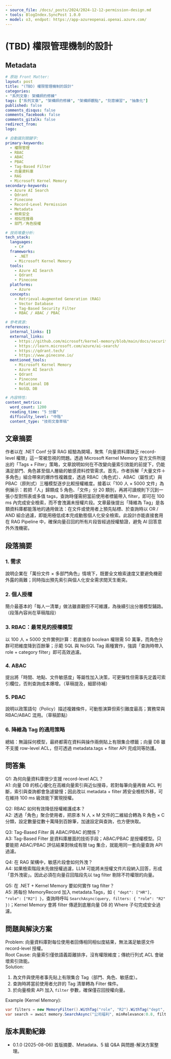 ```yaml
---
- source_file: /docs/_posts/2024/2024-12-12-permission-design.md
- tools: BlogIndex.SyncPost 1.0.0
- model: o3, endpot: https://app-azureopenai.openai.azure.com/
---
```

# (TBD) 權限管理機制的設計

## Metadata
```yaml
# 原始 Front Matter:
layout: post
title: "(TBD) 權限管理機制的設計"
categories:
- "系列文章: 架構師的修練"
tags: ["系列文章", "架構師的修練", "架構師觀點", "刻意練習", "抽象化"]
published: false
comments_disqus: false
comments_facebook: false
comments_gitalk: false
redirect_from:
logo: 

# 自動識別關鍵字:
primary-keywords:
  - 權限管理
  - RBAC
  - ABAC
  - PBAC
  - Tag-Based Filter
  - 向量資料庫
  - RAG
  - Microsoft Kernel Memory
secondary-keywords:
  - Azure AI Search
  - Qdrant
  - Pinecone
  - Record-Level Permission
  - Metadata
  - 檢索安全
  - 相似性搜尋
  - 部門／角色授權

# 技術堆疊分析:
tech_stack:
  languages:
    - C#
  frameworks:
    - .NET
    - Microsoft Kernel Memory
  tools:
    - Azure AI Search
    - Qdrant
    - Pinecone
  platforms:
    - Azure
  concepts:
    - Retrieval-Augmented Generation (RAG)
    - Vector Database
    - Tag-Based Security Filter
    - RBAC / ABAC / PBAC

# 參考資源:
references:
  internal_links: []
  external_links:
    - https://github.com/microsoft/kernel-memory/blob/main/docs/security/security-filters.md
    - https://learn.microsoft.com/azure/ai-search/
    - https://qdrant.tech/
    - https://www.pinecone.io/
  mentioned_tools:
    - Microsoft Kernel Memory
    - Azure AI Search
    - Qdrant
    - Pinecone
    - Relational DB
    - NoSQL DB

# 內容特性:
content_metrics:
  word_count: 1200
  reading_time: "5 分鐘"
  difficulty_level: "中階"
  content_type: "技術文章草稿"
```

## 文章摘要
作者以在 .NET Conf 分享 RAG 經驗為開場，聚焦「向量資料庫缺乏 record-level 權限」這一常被忽視的問題。透過 Microsoft Kernel Memory 官方文件所提出的「Tags + Filter」策略，文章說明如何在不改變向量索引效能的前提下，仍能滿足部門、角色甚至個人層級的敏感資料控管需求。首先，作者拆解「大量文件＋多角色」組合帶來的爆炸性複雜度，透過 RBAC（角色式）、ABAC（屬性式）與 PBAC（原則式）三種模型逐步比較授權維度。接着以「100 人 × 5000 文件」為例展示：若把「人」歸類成 5 角色、「文件」分 20 類別，再將可讀規則下沉到一張小型對照表或多值 tags，查詢時僅需把當前使用者標籤帶入 filter，即可在 100 ms 內完成安全檢索，而不會洩漏未授權片段。文章最後提出「降維為 Tag」是各類資料庫都能落地的通用做法：在文件或使用者上預先貼標、於查詢時以 OR / AND 組合過濾，即能用極低成本完成動態個人化安全檢索。此設計亦能直接套用在 RAG Pipeline 中，確保向量召回的所有片段皆經過授權驗證，避免 AI 回答意外外洩機密。

## 段落摘要

### 1. 需求
說明企業在「萬份文件 × 多部門角色」情境下，既要全文檢索速度又要避免機密外露的兩難；同時指出預先索引與個人化安全需求間天生衝突。

### 2. 個人授權
簡介最基本的「每人一清單」做法雖直觀但不可維護，為後續引出分層模型鋪路。（段落內容尚在草稿階段）

### 3. RBAC：最常見的授權模型
以 100 人 × 5000 文件實例計算：若直接存 boolean 權限需 50 萬筆，而角色分群可把維度降到百餘筆；示範 SQL 與 NoSQL Tag 兩種實作，強調「查詢時帶入 role + category filter」即可高效過濾。

### 4. ABAC
提出將「時間、地點、文件敏感度」等屬性加入決策，可更彈性但需事先定義可索引欄位，否則查詢成本爆增。（草稿提及，細節待補）

### 5. PBAC
說明以政策語句（Policy）描述複雜條件，可動態演算但索引難度最高；實務常與 RBAC/ABAC 混用。（草稿節點）

### 6. 降維為 Tag 的通用策略
總結：無論採何模型，最終都需在資料與操作兩側貼上有限集合標籤；向量 DB 雖不支援 row-level ACL，但可透過 metadata.tags + filter API 完成同等防護。

## 問答集

Q1: 為何向量資料庫很少支援 record-level ACL？  
A1: 向量 DB 的核心優化在高維向量索引與近似搜尋，若對每筆向量再做 ACL 判斷，索引與查詢都會急遽變慢；因此改以 metadata + filter 將安全檢核外移，可在維持 100 ms 級效能下實現授權。

Q2: RBAC 如何有效降低授權維護成本？  
A2: 透過「角色」聚合使用者，把原本 N 人 × M 文件的二維組合轉為 R 角色 × C 分類，設定數量從數十萬降到百餘筆，加速設定與查詢，也方便快取。

Q3: Tag-Based Filter 與 ABAC/PBAC 的關係？  
A3: Tag-Based Filter 是資料庫層面的技術手段；ABAC/PBAC 是授權模型。只要能把 ABAC/PBAC 評估結果對映成有限 tag 集合，就能用同一套向量查詢 API 過濾。

Q4: 在 RAG 架構中，敏感片段會如何外洩？  
A4: 如果檢索階段未先做授權過濾，LLM 可能將未授權文件片段納入回答，形成「意外洩密」。因此必須在向量召回階段先以 tag filter 剔除不符權限的向量。

Q5: 在 .NET + Kernel Memory 要如何實作 tag filter？  
A5: 將每份 MemoryRecord 加入 metadata.Tags，如 `{ "dept": ["HR"], "role": ["R2"] }`，查詢時呼叫 `SearchAsync(query, filters: { "role": "R2" })`；Kernel Memory 會將 filter 傳遞到底層向量 DB 的 Where 子句完成安全過濾。

## 問題與解決方案

Problem: 向量資料庫對每位使用者回傳相同相似度結果，無法滿足敏感文件 record-level 授權。  
Root Cause: 向量索引僅依語義距離排序，沒有權限維度；傳統行列式 ACL 會破壞索引效能。  
Solution:  
1. 為文件與使用者事先貼上有限集合 Tag（部門、角色、敏感度）。  
2. 查詢時將當前使用者允許的 Tag 清單轉為 Filter 條件。  
3. 於向量檢索 API 加入 `filter` 參數，確保僅召回授權向量。  

Example (Kernel Memory):  
```csharp
var filters = new MemoryFilter().WithTag("role", "R2").WithTag("dept", "HR");
var search = await memory.SearchAsync("公司福利", minRelevance:0.8, filters);
```

## 版本異動紀錄
- 0.1.0 (2025-08-06)  首版摘要、Metadata、5 組 Q&A 與問題-解決方案整理。
